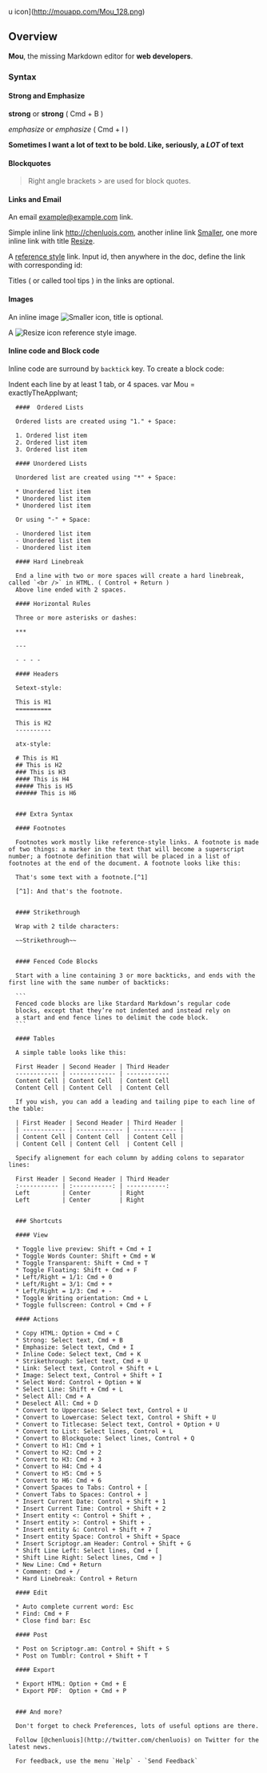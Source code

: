 
u icon](http://mouapp.com/Mou_128.png)

## Overview

**Mou**, the missing Markdown editor for **web developers**.

### Syntax

#### Strong and Emphasize 

**strong** or __strong__ ( Cmd + B )

*emphasize* or _emphasize_ ( Cmd + I )

**Sometimes I want a lot of text to be bold.
Like, seriously, a _LOT_ of text**

#### Blockquotes

> Right angle brackets &gt; are used for block quotes.

#### Links and Email

An email <example@example.com> link.

Simple inline link <http://chenluois.com>, another inline link [Smaller](http://smallerapp.com), one more inline link with title [Resize](http://resizesafari.com "a Safari extension").

A [reference style][id] link. Input id, then anywhere in the doc, define the link with corresponding id:

[id]: http://mouapp.com "Markdown editor on Mac OS X"

Titles ( or called tool tips ) in the links are optional.

#### Images

An inline image ![Smaller icon](http://smallerapp.com/favicon.ico "Title here"), title is optional.

A ![Resize icon][2] reference style image.

[2]: http://resizesafari.com/favicon.ico "Title"

#### Inline code and Block code

Inline code are surround by `backtick` key. To create a block code:

  Indent each line by at least 1 tab, or 4 spaces.
      var Mou = exactlyTheAppIwant; 

      ####  Ordered Lists

      Ordered lists are created using "1." + Space:

      1. Ordered list item
      2. Ordered list item
      3. Ordered list item

      #### Unordered Lists

      Unordered list are created using "*" + Space:

      * Unordered list item
      * Unordered list item
      * Unordered list item 

      Or using "-" + Space:

      - Unordered list item
      - Unordered list item
      - Unordered list item

      #### Hard Linebreak

      End a line with two or more spaces will create a hard linebreak, called `<br />` in HTML. ( Control + Return )  
      Above line ended with 2 spaces.

      #### Horizontal Rules

      Three or more asterisks or dashes:

      ***

      ---

      - - - -

      #### Headers

      Setext-style:

      This is H1
      ==========

      This is H2
      ----------

      atx-style:

      # This is H1
      ## This is H2
      ### This is H3
      #### This is H4
      ##### This is H5
      ###### This is H6


      ### Extra Syntax

      #### Footnotes

      Footnotes work mostly like reference-style links. A footnote is made of two things: a marker in the text that will become a superscript number; a footnote definition that will be placed in a list of footnotes at the end of the document. A footnote looks like this:

      That's some text with a footnote.[^1]

      [^1]: And that's the footnote.


      #### Strikethrough

      Wrap with 2 tilde characters:

      ~~Strikethrough~~


      #### Fenced Code Blocks

      Start with a line containing 3 or more backticks, and ends with the first line with the same number of backticks:

      ```
      Fenced code blocks are like Stardard Markdown’s regular code
      blocks, except that they’re not indented and instead rely on
      a start and end fence lines to delimit the code block.
      ```

      #### Tables

      A simple table looks like this:

      First Header | Second Header | Third Header
      ------------ | ------------- | ------------
      Content Cell | Content Cell  | Content Cell
      Content Cell | Content Cell  | Content Cell

      If you wish, you can add a leading and tailing pipe to each line of the table:

      | First Header | Second Header | Third Header |
      | ------------ | ------------- | ------------ |
      | Content Cell | Content Cell  | Content Cell |
      | Content Cell | Content Cell  | Content Cell |

      Specify alignement for each column by adding colons to separator lines:

      First Header | Second Header | Third Header
      :----------- | :-----------: | -----------:
      Left         | Center        | Right
      Left         | Center        | Right


      ### Shortcuts

      #### View

      * Toggle live preview: Shift + Cmd + I
      * Toggle Words Counter: Shift + Cmd + W
      * Toggle Transparent: Shift + Cmd + T
      * Toggle Floating: Shift + Cmd + F
      * Left/Right = 1/1: Cmd + 0
      * Left/Right = 3/1: Cmd + +
      * Left/Right = 1/3: Cmd + -
      * Toggle Writing orientation: Cmd + L
      * Toggle fullscreen: Control + Cmd + F

      #### Actions

      * Copy HTML: Option + Cmd + C
      * Strong: Select text, Cmd + B
      * Emphasize: Select text, Cmd + I
      * Inline Code: Select text, Cmd + K
      * Strikethrough: Select text, Cmd + U
      * Link: Select text, Control + Shift + L
      * Image: Select text, Control + Shift + I
      * Select Word: Control + Option + W
      * Select Line: Shift + Cmd + L
      * Select All: Cmd + A
      * Deselect All: Cmd + D
      * Convert to Uppercase: Select text, Control + U
      * Convert to Lowercase: Select text, Control + Shift + U
      * Convert to Titlecase: Select text, Control + Option + U
      * Convert to List: Select lines, Control + L
      * Convert to Blockquote: Select lines, Control + Q
      * Convert to H1: Cmd + 1
      * Convert to H2: Cmd + 2
      * Convert to H3: Cmd + 3
      * Convert to H4: Cmd + 4
      * Convert to H5: Cmd + 5
      * Convert to H6: Cmd + 6
      * Convert Spaces to Tabs: Control + [
      * Convert Tabs to Spaces: Control + ]
      * Insert Current Date: Control + Shift + 1
      * Insert Current Time: Control + Shift + 2
      * Insert entity <: Control + Shift + ,
      * Insert entity >: Control + Shift + .
      * Insert entity &: Control + Shift + 7
      * Insert entity Space: Control + Shift + Space
      * Insert Scriptogr.am Header: Control + Shift + G
      * Shift Line Left: Select lines, Cmd + [
      * Shift Line Right: Select lines, Cmd + ]
      * New Line: Cmd + Return
      * Comment: Cmd + /
      * Hard Linebreak: Control + Return

      #### Edit

      * Auto complete current word: Esc
      * Find: Cmd + F
      * Close find bar: Esc

      #### Post

      * Post on Scriptogr.am: Control + Shift + S
      * Post on Tumblr: Control + Shift + T

      #### Export

      * Export HTML: Option + Cmd + E
      * Export PDF:  Option + Cmd + P


      ### And more?

      Don't forget to check Preferences, lots of useful options are there.

      Follow [@chenluois](http://twitter.com/chenluois) on Twitter for the latest news.

      For feedback, use the menu `Help` - `Send Feedback`
